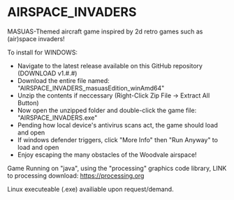 # AIRSPACE_INVADERS
MASUAS-Themed aircraft game inspired by 2d retro games such as (air)space invaders!

To install for WINDOWS: 
 - Navigate to the latest release available on this GitHub repository (DOWNLOAD v1.#.#)
 - Download the entire file named: "AIRSPACE_INVADERS_masuasEdition_winAmd64"
 - Unzip the contents if neccessary (Right-Click Zip File -> Extract All Button)
 - Now open the unzipped folder and double-click the game file: "AIRSPACE_INVADERS.exe"
 - Pending how local device's antivirus scans act, the game should load and open
 - If windows defender triggers, click "More Info" then "Run Anyway" to load and open
 - Enjoy escaping the many obstacles of the Woodvale airspace!


Game Running on "java", using the "processing" graphics code library, 
LINK to processing download: https://processing.org 

Linux executeable (.exe) availiable upon request/demand.
